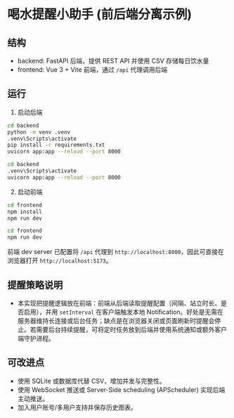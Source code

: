 # 喝水提醒小助手 (前后端分离示例)

## 结构
- backend: FastAPI 后端，提供 REST API 并使用 CSV 存储每日饮水量
- frontend: Vue 3 + Vite 前端，通过 `/api` 代理调用后端

## 运行
1. 启动后端

```bash
cd backend
python -m venv .venv
.venv\Scripts\activate
pip install -r requirements.txt
uvicorn app:app --reload --port 8000
```
```bash
cd backend
.venv\Scripts\activate
uvicorn app:app --reload --port 8000
```

2. 启动前端

```bash
cd frontend
npm install
npm run dev
```
```bash
cd frontend
npm run dev
```

前端 dev server 已配置将 `/api` 代理到 `http://localhost:8000`，因此可直接在浏览器打开 `http://localhost:5173`。

## 提醒策略说明

* 本实现把提醒逻辑放在前端：前端从后端读取提醒配置（间隔、站立时长、是否启用），并用 `setInterval` 在客户端触发本地 Notification。好处是无需在服务器维持长连接或后台任务；缺点是在浏览器关闭或页面刷新时提醒会停止。若需要后台持续提醒，可将定时任务放到后端并使用系统通知或额外客户端守护进程。

## 可改进点

* 使用 SQLite 或数据库代替 CSV，增加并发与完整性。
* 使用 WebSocket 推送或 Server-Side scheduling (APScheduler) 实现后端主动推送。
* 加入用户账号/多用户支持并保存历史图表。

